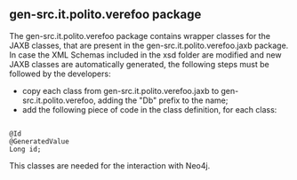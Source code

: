 ## gen-src.it.polito.verefoo package

The gen-src.it.polito.verefoo package contains wrapper classes for the JAXB classes, that are present in the gen-src.it.polito.verefoo.jaxb package.
In case the XML Schemas included in the xsd folder are modified and new JAXB classes are automatically generated, the following steps must be followed by the developers:
* copy each class from gen-src.it.polito.verefoo.jaxb to gen-src.it.polito.verefoo, adding the "Db" prefix to the name;
* add the following piece of code in the class definition, for each class:
<pre><code>
@Id
@GeneratedValue
Long id;
</code></pre>

This classes are needed for the interaction with Neo4j.